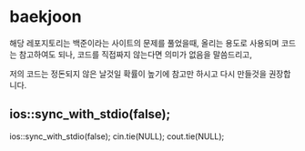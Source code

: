 # baekjoon

해당 레포지토리는 백준이라는 사이트의 문제를 풀었을때, 올리는 용도로 사용되며 코드는 참고하여도 되나, 코드를 직접짜지 않는다면 의미가 없음을 말씀드리고,

저의 코드는 정돈되지 않은 날것일 확률이 높기에 참고만 하시고 다시 만들것을 권장합니다.


## ios::sync_with_stdio(false);

ios::sync_with_stdio(false);
cin.tie(NULL);
cout.tie(NULL);